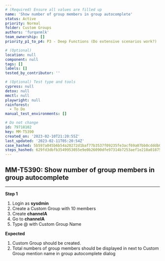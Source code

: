 ```yaml
---
# (Required) Ensure all values are filled up
name: 'Show number of group members in group autocomplete'
status: Active
priority: Normal
folder: Custom Groups
authors: 'furqanmlk'
team_ownership: []
priority_p1_to_p4: P3 - Deep Functions (Do extensive scenarios work?)

# (Optional)
location: null
component: null
tags: []
labels: []
tested_by_contributor: ''

# (Optional) Test type and tools
cypress: null
detox: null
mmctl: null
playwright: null
rainforest:
  - To Do
manual_test_environments: []

# Do not change
id: 79718102
key: MM-T5390
created_on: '2023-02-10T21:20:55Z'
last_updated: '2023-02-11T05:20:54Z'
case_hashed: 5b597a045b6b54a20272d1baf77b3537f09235fe3acf69a07bb0cdddb0e3716fe23120036f9ca92ced5d10c1c005f80a
steps_hashed: 629fd3dbfb3549953055e9e0b26090dfe97314b7253aef1e218a0187581d64b8fdecf2fb67cfddb2b10c67821d9db76d
---
```


<!-- (Auto-generated) Based on frontmatter's "key" and "name" -->

## MM-T5390: Show number of group members in group autocomplete

---

**Step 1**

1. Login as **sysdmin**
2. Create a Custom Group with 10 members
3. Create **channelA**
4. Go to **channelA**
5. Type @ with Custom Group Name

**Expected**

1. Custom Group should be created.
2. Total numbers of group members should be displayed in next to Custom Group mention name in group autocomplete dialog
